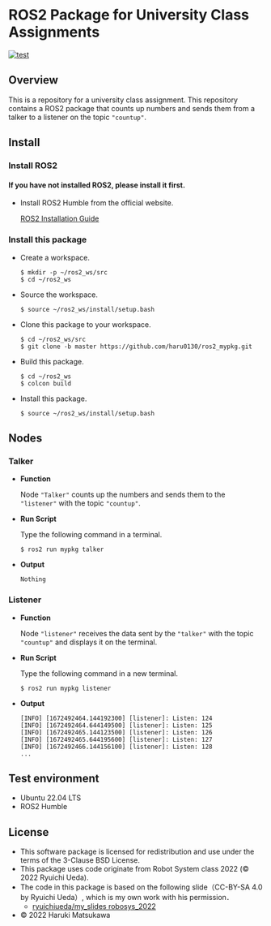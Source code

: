 # **ROS2 Package for University Class Assignments**



[![test](https://github.com/haru0130/ros2_mypkg/actions/workflows/test.yml/badge.svg)](https://github.com/haru0130/ros2_mypkg/actions/workflows/test.yml)


## **Overview**

This is a repository for a university class assignment. This repository contains a ROS2 package that counts up numbers and sends them from a talker to a listener on the topic `"countup"`.
## **Install**

### **Install ROS2**
   #### **If you have not installed ROS2, please install it first.**

* Install ROS2 Humble from the official website.

    [ROS2 Installation Guide][def]

[def]: https://docs.ros.org/en/foxy/Installation.html

### **Install this package**
* Create a workspace.

    ```
    $ mkdir -p ~/ros2_ws/src
    $ cd ~/ros2_ws
    ```
* Source the workspace.

    ```
    $ source ~/ros2_ws/install/setup.bash
    ```

* Clone this package to your workspace.

    ``` 
    $ cd ~/ros2_ws/src
    $ git clone -b master https://github.com/haru0130/ros2_mypkg.git
    ```
* Build this package.

    ```
    $ cd ~/ros2_ws
    $ colcon build
    ```
* Install this package.


    ```
    $ source ~/ros2_ws/install/setup.bash
    ```







  

 
  

## **Nodes**

### **Talker**
* **Function**
  
  Node `"Talker"` counts up the numbers and sends them to the `"listener"` with the topic `"countup"`.

*  **Run Script**

   Type the following command in a terminal.

     ``` 
    $ ros2 run mypkg talker
      ```
* **Output**
   ``` 
   Nothing
    ```
### **Listener**
* **Function**
    
     Node `"listener"` receives the data sent by the `"talker"` with the topic `"countup"` and displays it on the terminal.

*  **Run Script**

    Type the following command in a new terminal.
     ``` 
    $ ros2 run mypkg listener
      ```
* **Output**
    ``` 
    [INFO] [1672492464.144192300] [listener]: Listen: 124
    [INFO] [1672492464.644149500] [listener]: Listen: 125
    [INFO] [1672492465.144123500] [listener]: Listen: 126
    [INFO] [1672492465.644195600] [listener]: Listen: 127
    [INFO] [1672492466.144156100] [listener]: Listen: 128
    ...
     ```









## Test environment

 * Ubuntu 22.04 LTS
 * ROS2 Humble

## License


* This software package is licensed for redistribution and use under the terms of the 3-Clause BSD License.
* This package uses code originate from Robot System class 2022 (© 2022 Ryuichi Ueda).
* The code in this package is based on the following slide（CC-BY-SA 4.0 by Ryuichi Ueda）, which is my own work with his permission．
    * [ryuichiueda/my_slides robosys_2022][def]
* © 2022 Haruki Matsukawa

[def]: https://github.com/ryuichiueda/my_slides/tree/master/robosys_2022